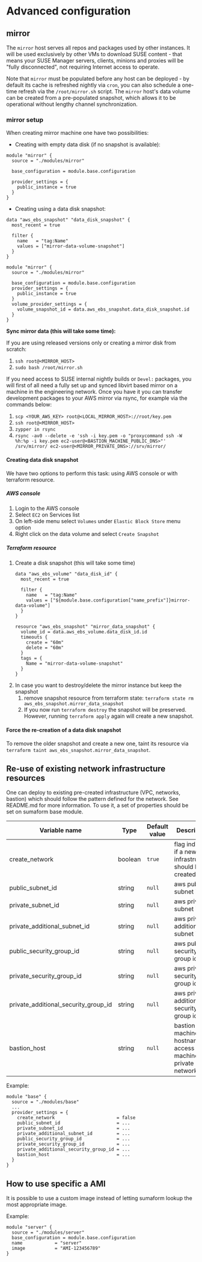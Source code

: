 # Advanced configuration

## mirror

The `mirror` host serves all repos and packages used by other instances.
It will be used exclusively by other VMs to download SUSE content - that means your SUSE Manager servers, clients, minions and proxies will be "fully disconnected", not requiring Internet access to operate.

Note that `mirror` must be populated before any host can be deployed - by default its cache is refreshed nightly via `cron`, you can also schedule a one-time refresh via the `/root/mirror.sh` script.
The `mirror` host's data volume can be created from a pre-populated snapshot, which allows it to be operational without lengthy channel synchronization.

### mirror setup

When creating mirror machine one have two possibilities:

* Creating with empty data disk (if no snapshot is available):

```hcl
module "mirror" {
  source = "./modules/mirror"

  base_configuration = module.base.configuration

  provider_settings = {
    public_instance = true
  }
}
```

* Creating using a data disk snapshot:
```hcl
data "aws_ebs_snapshot" "data_disk_snapshot" {
  most_recent = true

  filter {
    name   = "tag:Name"
    values = ["mirror-data-volume-snapshot"]
  }
}

module "mirror" {
  source = "./modules/mirror"

  base_configuration = module.base.configuration
  provider_settings = {
    public_instance = true
  }
  volume_provider_settings = {
    volume_snapshot_id = data.aws_ebs_snapshot.data_disk_snapshot.id
  }
}
```

**Sync mirror data (this will take some time):**

   If you are using released versions only or creating a mirror disk from scratch:
   1. `ssh root@<MIRROR_HOST>`
   1. `sudo bash /root/mirror.sh`

If you need access to SUSE internal nightly builds or `Devel:` packages, you will first of all need a fully set up and synced libvirt based mirror on a machine in the engineering network.
Once you have it you can transfer development packages to your AWS mirror via rsync, for example via the commands below:
   1. `scp <YOUR_AWS_KEY> root@<LOCAL_MIRROR_HOST>://root/key.pem`
   2. `ssh root@<MIRROR_HOST>`
   3. `zypper in rsync`
   4. `rsync -av0 --delete -e 'ssh -i key.pem -o "proxycommand ssh -W %h:%p -i key.pem ec2-user@<BASTION_MACHINE_PUBLIC_DNS>"' /srv/mirror/ ec2-user@<MIRROR_PRIVATE_DNS>://srv/mirror/`

#### Creating data disk snapshot

We have two options to perform this task: using AWS console or with terraform resource.

##### AWS console
1. Login to the AWS console
2. Select `EC2` on Services list
3. On left-side menu select `Volumes` under `Elastic Block Store` menu option
4. Right click on the data volume and select `Create Snapshot`

##### Terraform resource
1. Create a disk snapshot (this will take some time)
    ```hcl
    data "aws_ebs_volume" "data_disk_id" {
      most_recent = true

      filter {
        name   = "tag:Name"
        values = ["${module.base.configuration["name_prefix"]}mirror-data-volume"]
      }
    }

    resource "aws_ebs_snapshot" "mirror_data_snapshot" {
      volume_id = data.aws_ebs_volume.data_disk_id.id
      timeouts {
        create = "60m"
        delete = "60m"
      }
      tags = {
        Name = "mirror-data-volume-snapshot"
      }
    }
    ```
2. In case you want to destroy/delete the mirror instance but keep the snapshot
    1. remove snapshot resource from terraform state: `terraform state rm aws_ebs_snapshot.mirror_data_snapshot`
    2. If you now run `terraform destroy` the snapshot will be preserved.
    However, running `terraform apply` again will create a new snapshot.

#### Force the re-creation of a data disk snapshot

To remove the older snapshot and create a new one, taint its resource via `terraform taint aws_ebs_snapshot.mirror_data_snapshot`.

## Re-use of existing network infrastructure resources

One can deploy to existing pre-created infrastructure (VPC, networks, bastion) which should follow the pattern defined for the network. See README.md for more information.
To use it, a set of properties should be set on sumaform base module.

| Variable name                        | Type    | Default value | Description                                                      |
|--------------------------------------|---------|---------------|------------------------------------------------------------------|
| create_network                       | boolean | `true`        | flag indicate if a new infrastructure should be created          |
| public_subnet_id                     | string  | `null`        | aws public subnet id                                             |
| private_subnet_id                    | string  | `null`        | aws private subnet id                                            |
| private_additional_subnet_id         | string  | `null`        | aws private additional subnet id                                 |
| public_security_group_id             | string  | `null`        | aws public security group id                                     |
| private_security_group_id            | string  | `null`        | aws private security group id                                    |
| private_additional_security_group_id | string  | `null`        | aws private additional security group id                         |
| bastion_host                         | string  | `null`        | bastion machine hostname (to access machines in private network) |

Example:
```hcl
module "base" {
  source = "./modules/base"
  ...
  provider_settings = {
    create_network                       = false
    public_subnet_id                     = ...
    private_subnet_id                    = ...
    private_additional_subnet_id         = ...
    public_security_group_id             = ...
    private_security_group_id            = ...
    private_additional_security_group_id = ...
    bastion_host                         = ...
  }
}
```

## How to use specific a AMI

It is possible to use a custom image instead of letting sumaform lookup the most appropriate image.

Example:
```hcl
module "server" {
  source = "./modules/server"
  base_configuration = module.base.configuration
  name            = "server"
  image           = "AMI-123456789"
}
```
